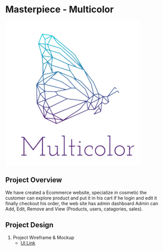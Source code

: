 # Masterpiece - Multicolor 

![Markdown Logo](images/logo.png)

## Project Overview

We have created a Ecommerce website, specialize in cosmetic the customer can explore product and put it in his cart if he login and edit it finally checkout his order, the web site has admin dashboard Admin can Add, Edit, Remove and View (Products, users, catagories, sales).

## Project Design

1. Project Wireframe & Mockup
   * [UI Link](https://www.figma.com/file/BmmwvYvIAloO8eQ7hd77uP/Multicolor)

